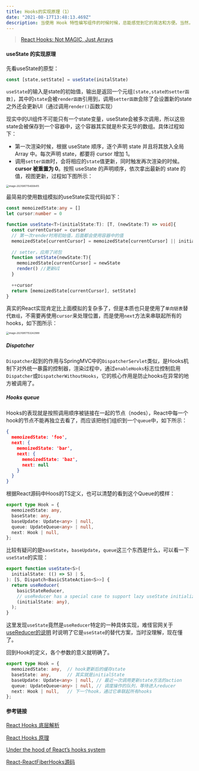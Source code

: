 ```yaml
---
title: Hooks的实现原理（1）
date: "2021-08-17T13:48:13.469Z"
description: 当使用 Hook 特性编写组件的时候时候，总能感觉到它的简洁和方便。当然，「天下没有免费的午餐」，它牺牲了可读性并且存在内存泄漏风险。但这并不妨碍探索它的魔力。
---
```


> [React Hooks: Not MAGIC, Just Arrays](https://medium.com/@ryardley/react-hooks-not-magic-just-arrays-cd4f1857236e)

#### useState 的实现原理

先看useState的原型：

```javascript
const [state,setState] = useState(initalState)
```

`useState`的输入是state的初始值，输出是返回一个元组`[state,state的setter函数]`，其中的`state`会被`render函数`引用到，调用`setter函数`会除了会设置新的state之外还会更新UI（通过调用`render()`函数实现）

现实中的UI组件不可能只有一个state变量，useState会被多次调用，所以这些state会被保存到一个容器中，这个容器其实就是朴实无华的数组。具体过程如下：

- 第一次渲染时候，根据 useState 顺序，逐个声明 state 并且将其放入全局 Array 中。每次声明 state，都要将 cursor 增加 1。
- 调用`setter函数`时，会将相应的`state`值更新，同时触发再次渲染的时候。**cursor 被重置为 0**。按照 useState 的声明顺序，依次拿出最新的 state 的值，视图更新，过程如下图所示：

 <img src="https://obs-1d2f.oss-cn-hangzhou.aliyuncs.com/images/image-20210817154008415.png" alt="image-20210817154008415" style="zoom:45%;" />

最简易的使用数组模拟的useState实现代码如下：

```typescript
const memoizedState:any = []
let cursor:number = 0

function useState<T>(initialState:T): [T, (newState:T) => void]{
  const currentCursor = cursor
  // 第一次render时用初始值，后面都会使用容器中的值
  memoizedState[currentCursor] = memoizedState[currentCursor] || initialState 
  
  // setter，应用了闭包
  function setState(newState:T){
    memoizedState[currentCursor] = newState
    render() //更新UI
  }
  
  ++cursor
  return [memoizedState[currentCursor], setState]
}
```

真实的React实现肯定比上面模拟的复杂多了，但是本质也只是使用了`单向链表`替代`数组`，不需要再使用`cursor`来处理位置，而是使用`next`方法来串联起所有的hooks，如下图所示：

 <img src="https://obs-1d2f.oss-cn-hangzhou.aliyuncs.com/images/image-20210817153242989.png" alt="image-20210817153242989" style="zoom:45%;" />



##### Dispatcher

`Dispatcher`起到的作用与SpringMVC中的`DispatcherServlet`类似，是Hooks机制下对外统一暴露的控制器，渲染过程中，通过`enableHooks`标志位控制启用`Dispatcher`或`DispatcherWithoutHooks`，它的核心作用是防止hooks在异常的地方被调用了。

##### Hooks queue

Hooks的表现就是按照调用顺序被链接在一起的节点（nodes），React中每一个hook的节点不能再独立去看了，而应该把他们组织到一个`queue`中，如下所示：

```json
{
  memoizedState: 'foo',
  next: {
    memoizedState: 'bar',
    next: {
      memoizedState: 'baz',
      next: null
    }
  }
}
```

根据React源码中Hoos的TS定义，也可以清楚的看到这个Queue的模样：

```typescript
export type Hook = {
  memoizedState: any,
  baseState: any,
  baseUpdate: Update<any> | null,
  queue: UpdateQueue<any> | null,
  next: Hook | null,
};
```

比较有疑问的是`baseState`，`baseUpdate`，`queue`这三个东西是什么，可以看一下`useState`的实现：

```typescript
export function useState<S>(
  initialState: (() => S) | S,
): [S, Dispatch<BasicStateAction<S>>] {
  return useReducer(
    basicStateReducer,
    // useReducer has a special case to support lazy useState initializers
    (initialState: any),
  );
}
```

这里发现`useState`竟然是`useReducer`特定的一种具体实现，难怪官网关于[useReducer的说明](https://zh-hans.reactjs.org/docs/hooks-reference.html#usereducer) 时说明了它是`useState`的替代方案，当时没理解，现在懂了。

回到Hook的定义，各个参数的意义就明确了。

```typescript
export type Hook = {
  memoizedState: any,  // hook更新后的缓存state
  baseState: any,      // 其实就是initialState
  baseUpdate: Update<any> | null, // 最近一次调用更新state方法的action
  queue: UpdateQueue<any> | null, // 调度操作的队列，等待进入reducer
  next: Hook | null,   // 下一个hook，通过它串联起所有hooks
};
```



#### 参考链接

[React Hooks 底层解析](https://juejin.cn/post/6844904032708853767)

[React Hooks 原理](https://github.com/brickspert/blog/issues/26)

[Under the hood of React’s hooks system](https://medium.com/the-guild/under-the-hood-of-reacts-hooks-system-eb59638c9dba)

[React-ReactFiberHooks源码](https://github.com/facebook/react/blob/5f06576f51ece88d846d01abd2ddd575827c6127/packages/react-reconciler/src/ReactFiberHooks.js#L336)

